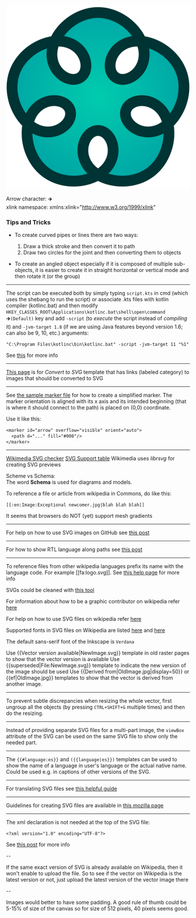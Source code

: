 ![logo](./symbol/2-optimized.svg)

Arrow character: 🡲  
xlink namespace: xmlns:xlink="http://www.w3.org/1999/xlink"

### Tips and Tricks

 - To create curved pipes or lines there are two ways:
     1. Draw a thick stroke and then convert it to path
     2. Draw two circles for the joint and then converting them to objects

 - To create an angled object especially if it is composed of multiple sub-objects, it is
   easier to create it in straight horizontal or vertical mode and then rotate it (or the group)

---

The script can be executed both by simply typing `script.kts` in cmd (which uses the shebang
to run the script) or associate .kts files with kotlin compiler (kotlinc.bat) and then
modify `HKEY_CLASSES_ROOT\Applications\kotlinc.bat\shell\open\command` 🡲`(Default)` key
and add `-script` (to *execute* the script instead of *compiling* it) and
`-jvm-target 1.8` (if we are using Java features beyond version 1.6; can also be 9, 10, etc.) arguments:

    "C:\Program Files\kotlinc\bin\kotlinc.bat" -script -jvm-target 11 "%1"

See [this](https://superuser.com/q/361816) for more info

---

[This page](https://commons.wikimedia.org/wiki/Template:Convert_to_SVG) is for *Convert to SVG* template that has links (labeled category) to images that should be converted to SVG

---

See [the sample marker file](marker.svg) for how to create a simplified marker.
The marker orientation is aligned with its x axis and its intended beginning
(that is where it should connect to the path) is placed on (0,0) coordinate.

Use it like this:

    <marker id="arrow" overflow="visible" orient="auto">
      <path d="..." fill="#000"/>
    </marker>

---

[Wikimedia SVG checker](https://commons.wikimedia.org/wiki/Commons:Commons_SVG_Checker)
[SVG Support table](https://razrfalcon.github.io/resvg-test-suite/svg-support-table.html)
Wikimedia uses *librsvg* for creating SVG previews

Scheme vs Schema:  
The word **Schema** is used for diagrams and models.

To reference a file or article from wikipedia in Commons, do like this:

    [[:en:Image:Exceptional newcomer.jpg|blah blah blah]]

It seems that browsers do NOT (yet) support mesh gradients

---

For help on how to use SVG images on GitHub see [this post](https://stackoverflow.com/q/13808020)

---

For how to show RTL language along paths see [this post](https://stackoverflow.com/q/24849981/)

---

To reference files from other wikipedia languages prefix its name with the language code.
For example [[fa:logo.svg]]. See [this help page](https://en.wikipedia.org/wiki/Help:Interlanguage_links) for more info

SVGs could be cleaned with [this tool](https://github.com/RazrFalcon/svgcleaner)

For information about how to be a graphic contributor on wikipedia refer [here](https://en.wikipedia.org/wiki/Wikipedia:Graphics_Lab)

For help on how to use SVG files on wikipedia refer [here](https://commons.wikimedia.org/wiki/Help:SVG)

Supported fonts in SVG files on Wikipedia are listed [here](https://meta.wikimedia.org/wiki/SVG_fonts)
and [here](https://en.wikipedia.org/wiki/Wikipedia:Typography)

The default sans-serif font of the Inkscape is `Verdana`

Use {{Vector version available|NewImage.svg}} template in old raster pages to show that the vector version is available
Use {{superseded|File:NewImage.svg}} template to indicate the new version of the image should be used
Use {{Derived from|OldImage.jpg|display=50}} or {{ef|OldImage.jpg}} templates to show that the vector is derived from another image.

---

To prevent subtle discrepancies when resizing the whole vector,
first ungroup all the objects (by pressing `CTRL+SHIFT+G` multiple times)
and then do the resizing.

---

Instead of providing separate SVG files for a multi-part image, the `viewBox` attribute
of the SVG can be used on the same SVG file to show only the needed part.

---

The `{{#language:es}}` and `({{language|es}})` templates can be used to show the name of a language
in user's language or the actual native name.
Could be used e.g. in captions of other versions of the SVG.

---

For translating SVG files see [this helpful guide](https://commons.wikimedia.org/wiki/Commons:Translation_possible/Learn_more)

---

Guidelines for creating  SVG files are available in [this mozilla page](https://developer.mozilla.org/en-US/docs/Mozilla/Developer_guide/SVG_Guidelines)

---

The xml declaration is not needed at the top of the SVG file:

    <?xml version="1.0" encoding="UTF-8"?>

See [this post](https://stackoverflow.com/q/38169475) for more info

--

If the same exact version of SVG is already available on Wikipedia, then it
won't enable to upload the file. So to see if the vector on Wikipedia is the
latest version or not, just upload the latest version of the vector image there

--

Images would better to have some padding. A good rule of thumb could be 5-15% of
size of the canvas so for size of 512 pixels, 40 pixels seems good.
